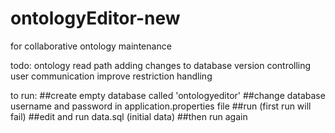 # ontologyEditor-new
for collaborative ontology maintenance

todo:
ontology read path
adding changes to database
version controlling
user communication
improve restriction handling

to run:
##create empty database called 'ontologyeditor'
##change database username and password in application.properties file
##run (first run will fail)
##edit and run data.sql (initial data)
##then run again 
